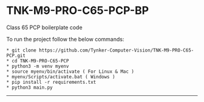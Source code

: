 # TNK-M9-PRO-C65-PCP-BP

Class 65 PCP boilerplate code

To run the project follow the below commands:

```
* git clone https://github.com/Tynker-Computer-Vision/TNK-M9-PRO-C65-PCP.git
* cd TNK-M9-PRO-C65-PCP
* python3 -m venv myenv
* source myenv/bin/activate ( For Linux & Mac )
* myenv/Scripts/activate.bat ( Windows )
* pip install -r requirements.txt
* python3 main.py
```

---

